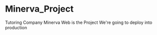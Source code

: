 # Minerva_Project
Tutoring Company
Minerva Web is the Project We're going to deploy into production
